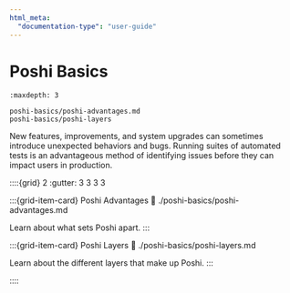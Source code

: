 ```yaml
---
html_meta:
  "documentation-type": "user-guide"
---
```


# Poshi Basics

```{toctree}
:maxdepth: 3

poshi-basics/poshi-advantages.md
poshi-basics/poshi-layers
```

New features, improvements, and system upgrades can sometimes introduce unexpected behaviors and bugs. Running suites of automated tests is an advantageous method of identifying issues before they can impact users in production.


::::{grid} 2
:gutter: 3 3 3 3

:::{grid-item-card} Poshi Advantages
:link: ./poshi-basics/poshi-advantages.md

Learn about what sets Poshi apart.
:::

:::{grid-item-card} Poshi Layers
:link: ./poshi-basics/poshi-layers.md

Learn about the different layers that make up Poshi.
:::

::::
